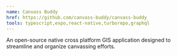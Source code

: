 ```yaml
---
name: Canvass Buddy
href: https://github.com/canvass-buddy/canvass-buddy
tools: typescript,expo,react-native,turborepo,graphql
---
```

An open-source native cross platform GIS application designed to streamline and organize canvassing efforts.
